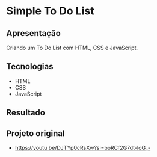 # Simple To Do List

## Apresentação
Criando um To Do List com HTML, CSS e JavaScript.

## Tecnologias
- HTML
- CSS
- JavaScript

## Resultado


## Projeto original
- https://youtu.be/DJTYp0cRsXw?si=boRCf2G7dt-IoG_-
